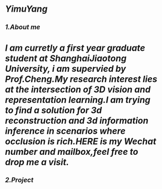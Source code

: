 ***YimuYang***
======================
***1.About me***
----------------------
# *I am curretly a first year graduate student at ShanghaiJiaotong University, i am supervied by Prof.Cheng.My research interest lies at the intersection of 3D vision and representation learning.I am trying to find a solution for 3d reconstruction and 3d information inference in scenarios where occlusion is rich.HERE is my Wechat number and mailbox,feel free to drop me a visit.*
***2.Project***
----------------------
